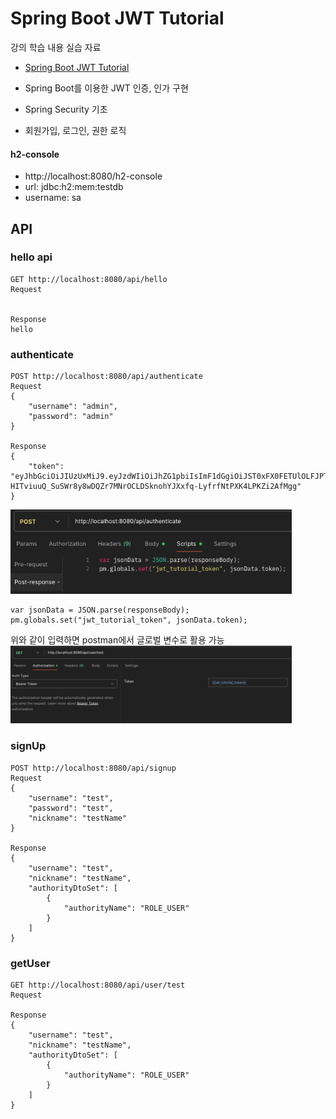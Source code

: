 # Spring Boot JWT Tutorial

강의 학습 내용 실습 자료

- [Spring Boot JWT Tutorial](https://inf.run/iu6LZ)

- Spring Boot를 이용한 JWT 인증, 인가 구현
- Spring Security 기초
- 회원가입, 로그인, 권한 로직

#### h2-console
- http://localhost:8080/h2-console
- url: jdbc:h2:mem:testdb
- username: sa

## API
### hello api
```
GET http://localhost:8080/api/hello
Request


Response
hello
```

### authenticate
```
POST http://localhost:8080/api/authenticate
Request
{
    "username": "admin",
    "password": "admin"
}

Response
{
    "token": "eyJhbGciOiJIUzUxMiJ9.eyJzdWIiOiJhZG1pbiIsImF1dGgiOiJST0xFX0FETUlOLFJPTEVfVVNFUiIsImV4cCI6MTc1MTY5MTY2OX0.yhc1ltKpV0K9zru30KcL7-HITviuuQ_SuSWr8y8wDQZr7MNrOCLDSknohYJXxfq-LyfrfNtPXK4LPKZi2AfMgg"
}
```
<img src="image/postman.png"  width="450"/>

```
var jsonData = JSON.parse(responseBody);
pm.globals.set("jwt_tutorial_token", jsonData.token);
```
위와 같이 입력하면 postman에서 글로벌 변수로 활용 가능
<br><img src="image/global.png"  width="450"/>

### signUp
```
POST http://localhost:8080/api/signup
Request
{
    "username": "test",
    "password": "test",
    "nickname": "testName"
}

Response
{
    "username": "test",
    "nickname": "testName",
    "authorityDtoSet": [
        {
            "authorityName": "ROLE_USER"
        }
    ]
}
```

### getUser
```
GET http://localhost:8080/api/user/test
Request

Response
{
    "username": "test",
    "nickname": "testName",
    "authorityDtoSet": [
        {
            "authorityName": "ROLE_USER"
        }
    ]
}
```